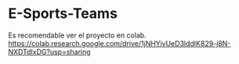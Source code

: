 # E-Sports-Teams
Es recomendable ver el proyecto en colab.
https://colab.research.google.com/drive/1jNHYivUeD3lddIK829-j8N-NXDTdIxDG?usp=sharing

